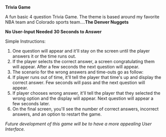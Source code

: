 **Trivia Game**

A fun basic 4 question Trivia Game. The theme is based around my favorite NBA team and Colorado sports team....**The Denver Nuggets**

**No User-Input Needed**
**30 Seconds to Answer**

Simple Instructions:

1. One question will appear and it'll stay on the screen until the player answers it or the time runs out. 
2. If the player selects the correct answer, a screen congratulating them will appear. After a few seconds the next question will appear.
3. The scenario for the wrong answers and time-outs go as follow:
  1. If player runs out of time, it'll tell the player that time's up and display the correct answer. Few seconds will pass and the next question will appear.
  2.  If player chooses wrong answer, it'll tell the player that they selected the wrong option and the display will appear. Next question will appear a few seconds later. 
 4. On the final screen, you'll see the number of correct answers, incorrect answers, and an option to restart the game.
 
 *Future development of this game will be to have a more appealing User Interface.*
